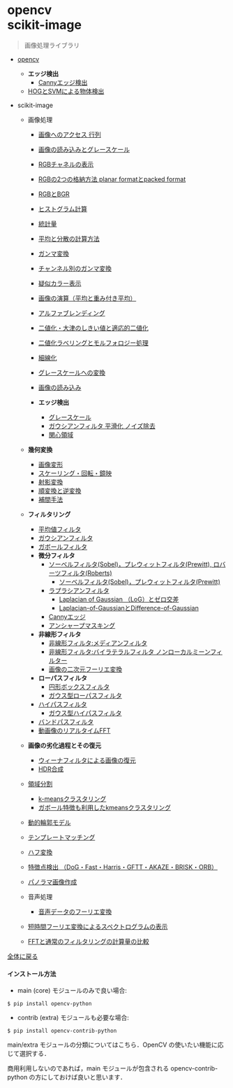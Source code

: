 # opencv<br>scikit-image

> 画像処理ライブラリ

  - [opencv](./opencv.md)

  	- **エッジ検出**
		- [Cannyエッジ検出](./opencv/Canny.md)
	- [HOGとSVMによる物体検出](./opencv/Object_detection_HoG_SVM.md)
	
  - scikit-image
	- 画像処理
		- [画像へのアクセス 行列](./opencv/accimage.md)
		- [画像の読み込みとグレースケール](./opencv/loadgrayimage.md)
		- [RGBチャネルの表示](./opencv/RGB.md)
		- [RGBの2つの格納方法 planar formatとpacked format](./opencv/planarpacked.md)
		
		- [RGBとBGR](./opencv/RGBBGR.md)

		- [ヒストグラム計算](./opencv/hist.md)
		- [統計量](./opencv/dis.md)
		- [平均と分散の計算方法](./opencv/ave.md)
		- [ガンマ変換](./opencv/gamma.md)
		- [チャンネル別のガンマ変換](./opencv/chanelgamma.md)
		- [疑似カラー表示](./opencv/dummyclor.md)
		- [画像の演算（平均と重み付き平均）](./opencv/imageave.md)
		- [アルファブレンディング](./opencv/alpha.md)
		- [二値化・大津のしきい値と適応的二値化](./opencv/2value.md)
		- [二値化ラベリングとモルフォロジー処理](./opencv/label.md)
		- [細線化](./opencv/distance.md)
		- [グレースケールへの変換](./opencv/glayscale.md)
		- [画像の読み込み](./opencv/loadimage.md)
		- **エッジ検出**
			- [グレースケール](./opencv/gray.md)
			- [ガウシアンフィルタ 平滑化 ノイズ除去](./opencv/GaussianBlur.md)
			- [関心領域](./opencv/ROI.md)

	- **幾何変換**
		- [画像変形](./opencv/imagechange.md)
		- [スケーリング・回転・鏡映](./opencv/imageskale.md)
		- [射影変換](./opencv/Projectivetransformation.md)
		- [順変換と逆変換](./opencv/Forwardandinversetransformation.md)
		- [補間手法](./opencv/Interpolationmethod.md)
	- **フィルタリング**
		- [平均値フィルタ](./opencv/Averagefiltering.md)
		- [ガウシアンフィルタ](./opencv/Gaussianfilter.md)
		- [ガボールフィルタ](./opencv/Gaborfilter.md)
		- **微分フィルタ**
			- [ソーベルフィルタ(Sobel)，プレウィットフィルタ(Prewitt), ロバーツフィルタ(Roberts)](./opencv/sobelprewittroberts.md)
				- [ソーベルフィルタ(Sobel)，プレウィットフィルタ(Prewitt)](./opencv/sobelprewitt.md)
			- [ラプラシアンフィルタ](./opencv/Laplacian.md)
				- [Laplacian of Gaussian （LoG）とゼロ交差](./opencv/LaplacianLoG.md)
				- [Laplacian-of-GaussianとDifference-of-Gaussian](./opencv/LoGDoG.md)
			- [Cannyエッジ](./opencv/Cannyeddge.md)
			- [アンシャープマスキング](./opencv/anshapemask.md)
		- **非線形フィルタ**
			- [非線形フィルタ:メディアンフィルタ](./opencv/MedianFilter.md)
			- [非線形フィルタ:バイラテラルフィルタ ノンローカルミーンフィルター](./opencv/Non-localMeansFilter.md)
			- [画像の二次元フーリエ変換](./opencv/Two-dimensionalFouriertransform.md)
		- **ローパスフィルタ**
			- [円形ボックスフィルタ](./opencv/Circularboxfilter.md)
			- [ガウス型ローパスフィルタ](./opencv/Gaussianlow-passfilter.md)
		- [ハイパスフィルタ](./opencv/Highpassfilter.md)
			- [ガウス型ハイパスフィルタ](./opencv/Gaussianhigh-passfilter.md)
		- [バンドパスフィルタ](./opencv/Bandpassfilter.md)
		- [動画像のリアルタイムFFT](./opencv/FFT2D.md)
	- **画像の劣化過程とその復元**
		- [ウィーナフィルタによる画像の復元](./opencv/Wienerfilter.md)
		- [HDR合成](./opencv/Image_degradation_process_andits_restoration/HDR.md)
	- [領域分割](./opencv/Image_degradation_process_andits_restoration/Areadivision.md)
		- [k-meansクラスタリング](./opencv/Image_degradation_process_andits_restoration/k-means.md)
		- [ガボール特徴も利用したkmeansクラスタリング](./opencv/Image_degradation_process_andits_restoration/gabolk-means.md)
	- [動的輪郭モデル](./opencv/Image_degradation_process_andits_restoration/Activecontourmodel.md)
	- [テンプレートマッチング](./opencv/Image_degradation_process_andits_restoration/Templatematching.md)
	- [ハフ変換](./opencv/Image_degradation_process_andits_restoration/Houghtransform.md)
	- [特徴点検出 （DoG・Fast・Harris・GFTT・AKAZE・BRISK・ORB）](./opencv/Image_degradation_process_andits_restoration/Featurepointdetection.md)
	- [パノラマ画像作成](./opencv/Image_degradation_process_andits_restoration/Panoramaimagecreation.md)

	- 音声処理
		- [音声データのフーリエ変換](./opencv/Fouriertransformofvoicedata.md)
	- [短時間フーリエ変換によるスペクトログラムの表示](./opencv/Short-timeFouriertransform.md)
	- [FFTと通常のフィルタリングの計算量の比較](./opencv/FFTcomparison.md)

[全体に戻る](../Overallview.md)



#### インストール方法

- main (core) モジュールのみで良い場合:
```
$ pip install opencv-python
```
- contrib (extra) モジュールも必要な場合:
```
$ pip install opencv-contrib-python
```
main/extra モジュールの分類についてはこちら．OpenCV の使いたい機能に応じて選択する．

商用利用しないのであれば，main モジュールが包含される opencv-contrib-python の方にしておけば良いと思います．
```